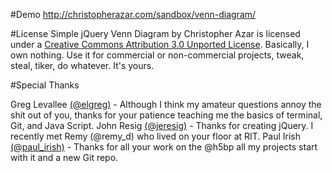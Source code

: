 #Demo
http://christopherazar.com/sandbox/venn-diagram/

#License
Simple jQuery Venn Diagram by Christopher Azar is licensed under a [Creative Commons Attribution 3.0 Unported License](http://creativecommons.org/licenses/by/3.0/).
Basically, I own nothing. Use it for commercial or non-commercial projects, tweak, steal, tiker, do whatever. It's yours.

#Special Thanks

Greg Levallee [(@elgreg)](http://twitter.com/elgreg) - Although I think my amateur questions annoy the shit out of you, thanks for your patience teaching me the basics of terminal, Git, and Java Script. 
John Resig [(@jeresig)](http://twitter.com/jeresig) - Thanks for creating jQuery. I recently met Remy (@remy_d) who lived on your floor at RIT.
Paul Irish [(@paul_irish)](http://twitter.com/jeresig) - Thanks for all your work on the @h5bp all my projects start with it and a new Git repo.